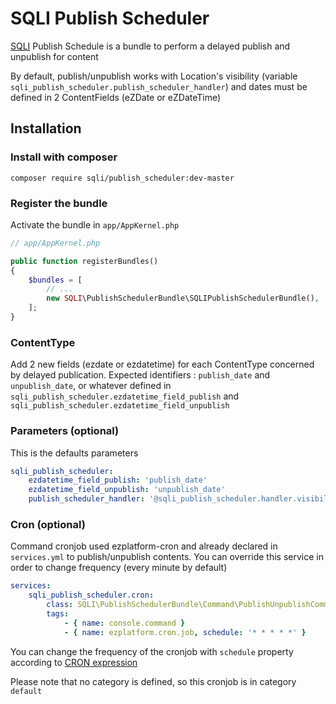 SQLI Publish Scheduler
========================================

[SQLI](http://www.sqli.com) Publish Schedule is a bundle to perform a delayed publish and unpublish for content

By default, publish/unpublish works with Location's visibility 
(variable `sqli_publish_scheduler.publish_scheduler_handler`) and dates must be defined in 2 ContentFields 
(eZDate or eZDateTime)

Installation
------------

### Install with composer
```
composer require sqli/publish_scheduler:dev-master
```


### Register the bundle

Activate the bundle in `app/AppKernel.php`

```php
// app/AppKernel.php

public function registerBundles()
{
    $bundles = [
        // ...
        new SQLI\PublishSchedulerBundle\SQLIPublishSchedulerBundle(),
    ];
}
```

### ContentType

Add 2 new fields (ezdate or ezdatetime) for each ContentType concerned by delayed publication.
Expected identifiers : `publish_date` and `unpublish_date`, or whatever defined in 
`sqli_publish_scheduler.ezdatetime_field_publish` and `sqli_publish_scheduler.ezdatetime_field_unpublish`



### Parameters (optional)

This is the defaults parameters

```yml
sqli_publish_scheduler:
    ezdatetime_field_publish: 'publish_date'
    ezdatetime_field_unpublish: 'unpublish_date'
    publish_scheduler_handler: '@sqli_publish_scheduler.handler.visibility'
```


### Cron (optional)

Command cronjob used ezplatform-cron and already declared in `services.yml` to publish/unpublish contents.
You can override this service in order to change frequency (every minute by default)

```yml
services:
    sqli_publish_scheduler.cron:
        class: SQLI\PublishSchedulerBundle\Command\PublishUnpublishCommand
        tags:
            - { name: console.command }
            - { name: ezplatform.cron.job, schedule: '* * * * *' }
```

You can change the frequency of the cronjob with `schedule` property according to 
[CRON expression](https://en.wikipedia.org/wiki/Cron#CRON_expression)

Please note that no category is defined, so this cronjob is in category `default`
